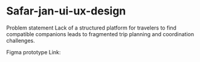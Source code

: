 # Safar-jan-ui-ux-design
Problem statement
Lack of a structured platform for travelers to find compatible companions leads to fragmented trip planning and coordination challenges.

Figma prototype Link: 
